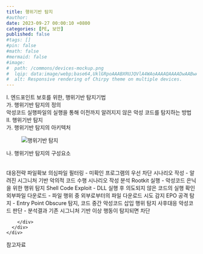 ```yaml
---
title: 행위기반 탐지
#author: 
date: 2023-09-27 00:00:10 +0800
categories: [PE, 보안]
published: false
#tags: []
#pin: false
#math: false
#mermaid: false
#image:
#  path: /commons/devices-mockup.png
#  lqip: data:image/webp;base64,UklGRpoAAABXRUJQVlA4WAoAAAAQAAAADwAABwAAQUxQSDIAAAARL0AmbZurmr57yyIiqE8oiG0bejIYEQTgqiDA9vqnsUSI6H+oAERp2HZ65qP/VIAWAFZQOCBCAAAA8AEAnQEqEAAIAAVAfCWkAALp8sF8rgRgAP7o9FDvMCkMde9PK7euH5M1m6VWoDXf2FkP3BqV0ZYbO6NA/VFIAAAA
#  alt: Responsive rendering of Chirpy theme on multiple devices.
---
```


<div class="post-wrap">
  <div class="para">
    <div class="para-title">
      I. 엔드포인트 보호를 위한, 행위기반 탐지기법
    </div>
    <div class="para-cntnt">
      <div class="para">
        <div class="para-title">
          가. 행위기반 탐지의 정의
        </div>
        <div class="para-cntnt">
            악성코드 실행파일의 실행을 통해 이전까지 알려지지 않은 악성 코드를 탐지하는 방법
        </div>
      </div>
    </div>
  </div>
  
  <div class="para">
    <div class="para-title">
      II. 행위기반 탐지
    </div>
    <div class="para-cntnt">
      <div class="para">
        <div class="para-title">
          가. 행위기반 탐지의 아키텍처
        </div>
        <div class="para-cntnt">
          <figure class="post-figure">
            <img src="/assets/img/posts/행위기반-탐지.png" alt="행위기반 탐지">
<!--            <figcaption>Source: Unveiling the Metaverse: Exploring Emerging Trends, Multifaceted Perspectives, and Future Challenges</figcaption>-->
          </figure>
        </div>
      </div>
      <div class="para">
        <div class="para-title">
          나. 행위기반 탐지의 구성요소
        </div>
        <div class="para-cntnt">
          <table class="post-table">
          </table>
          대응전략
  파일확보
    의심파일 필터링 - 미확인 프로그램의 우선 차단
    시나리오 작성 - 알려진 시그니처 기반 악의적 코드 수행 시나리오 작성
  분석
    Rootkit 실행 - 악성코드 은닉을 위한 행위 탐지
    Shell Code Exploit - DLL 실행 후 의도되지 않은 코드의 실행 확인
    외부파일 다운로드 - 파일 행위 중 외부로부터의 파일 다운로드 시도 감지
    EPO 공격 탐지 - Entry Point Obscure 탐지, 코드 중간 악성코드 삽입 행위 탐지
  사후대응
    악성코드 판단 - 분석결과 기존 시그니처 기반 이상 행동이 탐지되면 차단

        </div>
      </div>
    </div>
  </div>

  <div class="refr-wrap">
    <div class="refr-title">
        참고자료
    </div>
    <ol class="refr-list">
    <!--    <li>(나현식, 최대선) <a target="_blank" href="https://scienceon.kisti.re.kr/commons/util/originalView.do?cn=JAKO202225948430499&oCn=JAKO202225948430499&dbt=JAKO&journal=NJOU00291864">메타버스 보안 위협 요소 및 대응 방안 검토</a></li>-->
    <!--    <li>(M. Uddin, S. Manickam, H. Ullah, M. Obaidat and A. Dandoush) <a target="_blank" href="https://ieeexplore.ieee.org/abstract/document/10138386">Unveiling the Metaverse: Exploring Emerging Trends, Multifaceted Perspectives, and Future Challenges</a></li>-->
    </ol>
  </div>
</div>
